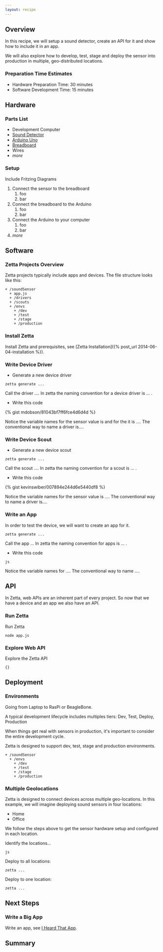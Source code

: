 ```yaml
---
layout: recipe
---
```


## Overview

In this recipe, we will setup a sound detector, create an API for it and show how to include it in an app.

We will also explore how to develop, test, stage and deploy the sensor into production in multiple, geo-distributed locations.

### Preparation Time Estimates

* Hardware Preparation Time: 30 minutes
* Software Development Time: 15 minutes

## Hardware

### Parts List
* Development Computer
* [Sound Detector](https://www.sparkfun.com/products/12642)
* [Arduino Uno](http://arduino.cc/en/Main/ArduinoBoardUno)
* [Breadboard]()
* Wires
* *more*

### Setup

Include Fritzing Diagrams

1. Connect the sensor to the breadboard
    1. foo
    1. bar
1. Connect the breadboard to the Arduino
    1. foo
    1. bar
1. Connect the Arduino to your computer
    1. foo
    1. bar
1. *more*

## Software

### Zetta Projects Overview

Zetta projects typically include apps and devices. The file structure looks like this:

```
+ /soundSensor
  + app.js
  + /drivers
  + /scouts
  + /envs
    + /dev
    + /test
    + /stage
    + /production
```

### Install Zetta

Install Zetta and prerequisites, see [Zetta Installation]({% post_url 2014-06-04-installation %}).

### Write Device Driver

* Generate a new device driver 

```
zetta generate ...
```

Call the driver .... In zetta the naming convention for a device driver is ... .

* Write this code

{% gist mdobson/81043bf7ff6fce4d6d4d %}

Notice the variable names for the sensor value is  and for the  it is .... The conventional way to name a driver is....

### Write Device Scout

* Generate a new device scout

```
zetta generate ...
```

Call the scout .... In zetta the naming convention for a scout is ... .

* Write this code

{% gist kevinswiber/007894e244d6e5440df8 %}

Notice the variable names for the sensor value is .... The conventional way to name a driver is....

### Write an App

In order to test the device, we will want to create an app for it.

```
zetta generate ...
```

Call the app ... In zetta the naming convention for apps is ... .

* Write this code

```
js
```

Notice the variable names for .... The conventional way to name ....

## API

In Zetta, web APIs are an inherent part of every project. So now that we have a device and an app we also have an API.

### Run Zetta

Run Zetta

```
node app.js
```

### Explore Web API

Explore the Zetta API

```
{}
```

## Deployment

### Environments

Going from Laptop to RasPi or BeagleBone.

A typical development lifecycle includes multiples tiers: Dev, Test, Deploy, Production

When things get real with sensors in production, it's important to consider the entire development cycle.

Zetta is designed to support dev, test, stage and production environments.

```
+ /soundSensor
  + /envs
    + /dev
    + /test
    + /stage
    + /production
```

### Multiple Geolocations

Zetta is designed to connect devices across multiple geo-locations. In this example, we will imagine deploying sound sensors in four locations:

* Home
* Office

We follow the steps above to get the sensor hardware setup and configured in each location.

Identify the locations...

```
js
```

Deploy to all locations:

```
zetta ...
```

Deploy to one location:

```
zetta ...
```


## Next Steps

### Write a Big App

Write an app, see [I Heard That App]().

## Summary